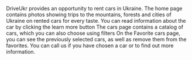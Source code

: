 DriveUkr provides an opportunity to rent cars in Ukraine.
The home page contains photos showing trips to the mountains, forests and cities of Ukraine on rented cars for every taste. You can read information about the car by clicking the learn more button
The cars page contains a catalog of cars, which you can also choose using filters
On the Favorite cars page, you can see the previously selected cars, as well as remove them from the favorites.
 You can call us if you have chosen a car or to find out more information.
